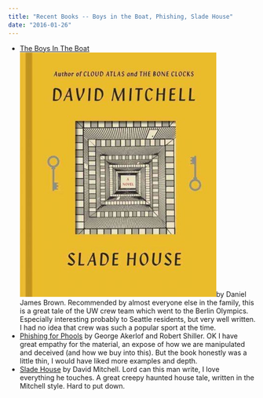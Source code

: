 ```yaml
---
title: "Recent Books -- Boys in the Boat, Phishing, Slade House"
date: "2016-01-26"
---
```


- [The Boys In The Boat](http://www.amazon.com/Boys-Boat-Americans-Berlin-Olympics/dp/0143125478) [![sladehouse](images/sladehouse.jpg)](http://theludwigs.com/2016/01/recent-books-boys-in-the-boat-phishing-slade-house/sladehouse/)by Daniel James Brown. Recommended by almost everyone else in the family, this is a great tale of the UW crew team which went to the Berlin Olympics. Especially interesting probably to Seattle residents, but very well written. I had no idea that crew was such a popular sport at the time.
- [Phishing for Phools](http://www.amazon.com/Phishing-Phools-Economics-Manipulation-Deception/dp/0691168318) by George Akerlof and Robert Shiller. OK I have great empathy for the material, an expose of how we are manipulated and deceived (and how we buy into this). But the book honestly was a little thin, I would have liked more examples and depth.
- [Slade House](http://www.amazon.com/Slade-House-Novel-David-Mitchell/dp/0812998685) by David Mitchell. Lord can this man write, I love everything he touches. A great creepy haunted house tale, written in the Mitchell style. Hard to put down.
